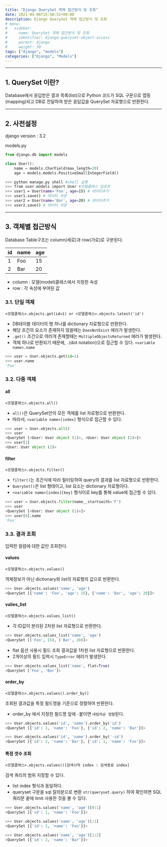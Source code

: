 ```yaml
---
title: "Django QuerySet 객체 접근방식 및 조회"
date: 2021-04-06T15:58:51+09:00
description: Django QuerySet 객체 접근방식 및 조회
# menu:
#   sidebar:
#     name: QuerySet 객체 접근방식 및 조회
#     identifier: django-queryset-object-access
#     parent: django
#     weight: 30
tags: ["django", "models"]
categories: ["Django", "Models"]
---
```



---

## 1. QuerySet 이란?

Database에서 응답받은 결과 목록(list)으로 Python 코드가 SQL 구문으로 맵핑(mapping)되고 DB로 전달하여 받은 응답값을 QuerySet 자료형으로 반환한다.


---

## 2. 사전설정

django version : 3.2

models.py
```python
from django.db import models

class User():
    name = models.CharField(max_length=20)
    age = models.models.PositiveSmallIntegerField()
```

```bash
>>> python manage.py shell #shell 실행
>>> from user.models import User #모델클래스 임포트
>>> user1 = User(name='Foo', age=15) # 데이터추가
>>> user1.save() # 데이터 저장
>>> user2 = User(name='Bar', age=20) # 데이터추가
>>> user2.save() # 데이터 저장
```


---

## 3. 객체별 접근방식
Database Table구조는 column(세로)과 row(가로)로 구분된다.

|id|name|age|
|---|---|---|
|1|Foo|15|
|2|Bar|20|

- column : 모델(model)클래스에서 지정한 속성
- row : 각 속성에 부여된 값

### 3.1. 단일 객체

```
<모델클래스>.objects.get(id=1) or <모델클래스>.objects.latest('id')
```

- DB테이블 데이터의 행 하나를 dictionary 자료형으로 반환한다.
- 해당 조건의 요소가 존재하지 않을때는 `DoesNotExist` 에러가 발생한다. 
- `.get()` 조건으로 여러개 존재할때는 `MultipleObjectsReturned` 에러가 발생한다.
- 객체 하나로 반환되기 때문에, `.`(dot notation)으로 접근할 수 있다. `<variable name>.name`

```python
>>> user = User.objects.get(id=1)
>>> user.name
'Foo'
```

### 3.2. 다중 객체

#### all

```
<모델클래스>.objects.all()
```

- `all()`은 QuerySet안의 모든 객체를 list 자료형으로 반환한다.
- 따라서, `<variable name>[index]` 형식으로 접근할 수 있다.

```python
>>> user = User.objects.all()
>>> user
<QuerySet [<User: User object (1)>, <User: User object (2)>]>
>>> user[1]
<User: User object (2)>
```

#### filter

```
<모델클래스>.objects.filter()
```

- `filter()`는 조건식에 따라 필터링하여 query의 결과를 list 자료형으로 반환한다.
- `QuerySet()`은 list 형태이고, list 요소는 dictionary 자료형이다.
- `<variable name>[index][key]` 형식이로 key를 통해 value에 접근할 수 있다.

```python
>>> user = User.objects.filter(name__startswith='F')
>>> user
<QuerySet [<User: User object (1)>]>
>>> user[0].name
'Foo'
```

### 3.3. 결과 조회

입력한 컬럼에 대한 값만 조회한다. 

#### values

```
<모델클래스>.objects.values()
```

객체정보가 아닌 dictionary와 list의 자료형의 값으로 반환한다.

```python
>>> User.objects.values('name', 'age')
<QuerySet [{'name': 'Foo', 'age': 15}, {'name': 'Bar', 'age': 20}]>
```

#### valies_list

```
<모델클래스>.objects.values_list()
```

- 각 ID값이 분리된 2차원 list 자료형으로 반환한다.

```python
>>> User.objects.values_list('name', 'age')
<QuerySet [('Foo', 15), ('Bar', 20)]>
```

- flat 옵션 사용시 필드 조회 결과값을 1차원 list 자료형으로 반환한다.
- 2개이상의 필드 입력시 `TypeError` 에러가 발생한다.

```python
>>> User.objects.values_list('name', flat=True)
<QuerySet ['Foo', 'Bar']>
```

#### order_by

```
<모델클래스>.objects.values().order_by()
```

조회된 결과값을 특정 필드명을 기준으로 정렬하여 반환한다.

- order_by 에서 지정한 필드명 앞에 `-`붙이면 `내림차순 정렬`된다.

```python
>>> User.objects.values('id', 'name').order_by('id')
<QuerySet [{'id': 1, 'name': 'Foo'}, {'id': 2, 'name': 'Bar'}]>

>>> User.objects.values('id', 'name').order_by('-id')
<QuerySet [{'id': 2, 'name': 'Bar'}, {'id': 1, 'name': 'Foo'}]>
```

#### 특정 갯수 조회

```
<모델클래스>.objects.values()[검색시작 index : 검색종료 index]
```

검색 쿼리의 범위 지정할 수 있다.

- list index 형식과 동일하다.
- queryset 구문을 sql 질의문으로 변환 `str(queryset.query)` 하여 확인하면 SQL 쿼리문 끝에 limit 사용한 것을 볼 수 있다.

```python
>>> User.objects.values('name', 'age')[0:1]
<QuerySet [{'id': 1, 'name': 'Foo'}]>

>>> User.objects.values('name', 'age')[:1]
<QuerySet [{'id': 1, 'name': 'Foo'}]>

>>> User.objects.values('name', 'age')[1:2]
<QuerySet [{'id': 2, 'name': 'Bar'}]>
```
